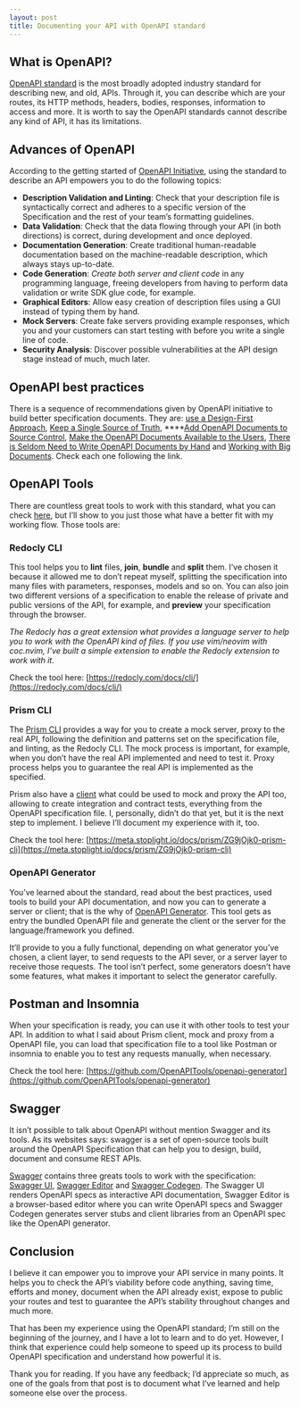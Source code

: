 ```yaml
---
layout: post
title: Documenting your API with OpenAPI standard
---
```


## What is OpenAPI?

[OpenAPI standard](https://oai.github.io/Documentation/start-here.html) is the
most  broadly adopted industry standard for describing new, and old, APIs.
Through it, you can describe which are your routes, its HTTP methods, headers,
bodies, responses, information to access and more. It is worth to say the
OpenAPI standards cannot describe any kind of API, it has its limitations.

## Advances of OpenAPI

According to the getting started of [OpenAPI
Initiative](https://oai.github.io/Documentation/start-here.html#advantages-of-using-openapi),
using the standard to describe an API empowers you to do the following topics:

- **Description Validation and Linting**: Check that your description file is
syntactically correct and adheres to a specific version of the Specification and
the rest of your team’s formatting guidelines.
- **Data Validation**: Check that the data flowing through your API (in both
directions) is correct, during development and once deployed.
- **Documentation Generation**: Create traditional human-readable documentation
based on the machine-readable description, which always stays up-to-date.
- **Code Generation**: *Create both server and client code* in any programming
language, freeing developers from having to perform data validation or write SDK
glue code, for example.
- **Graphical Editors**: Allow easy creation of description files using a GUI
instead of typing them by hand.
- **Mock Servers**: Create fake servers providing example responses, which you
and your customers can start testing with before you write a single line of
code.
- **Security Analysis**: Discover possible vulnerabilities at the API design
stage instead of much, much later.

## OpenAPI best practices

There is a sequence of recommendations given by OpenAPI initiative to build
better specification documents. They are: [use a Design-First
Approach](https://oai.github.io/Documentation/best-practices.html#use-a-design-first-approach),
[Keep a Single Source of
Truth](https://oai.github.io/Documentation/best-practices.html#keep-a-single-source-of-truth),
****[Add OpenAPI Documents to Source
Control](https://oai.github.io/Documentation/best-practices.html#add-openapi-documents-to-source-control),
[Make the OpenAPI Documents Available to the
Users](https://oai.github.io/Documentation/best-practices.html#make-the-openapi-documents-available-to-the-users),
[There is Seldom Need to Write OpenAPI Documents by
Hand](https://oai.github.io/Documentation/best-practices.html#there-is-seldom-need-to-write-openapi-documents-by-hand)
and [Working with Big
Documents](https://oai.github.io/Documentation/best-practices.html#working-with-big-documents).
Check each one following the link.

## OpenAPI Tools

There are countless great tools to work with this standard, what you can check
[here](https://openapi.tools/), but I’ll show to you just those what have a
better fit with my working flow. Those tools are:

### **Redocly CLI**

This tool helps you to **lint** files, **join**, **bundle** and **split** them.
I’ve chosen it because it allowed me to don’t repeat myself, splitting the
specification into many files with parameters, responses, models and so on. You
can also join two different versions of a specification to enable the release of
private and public versions of the API, for example, and **preview** your
specification through the browser.

*The Redocly has a great extension what provides a language server to help you
to work with the OpenAPI kind of files. If you use vim/neovim with coc.nvim,
I’ve built a simple extension to enable the Redocly extension to work with it.*

Check the tool here:
[https://redocly.com/docs/cli/](https://redocly.com/docs/cli/)

### **Prism CLI**

The [Prism CLI](https://meta.stoplight.io/docs/prism/ZG9jOjk0-prism-cli)
provides a way for you to create a mock server, proxy to the real API, following
the definition and patterns set on the specification file, and linting, as the
Redocly CLI. The mock process is important, for example, when you don’t have the
real API implemented and need to test it. Proxy process helps you to guarantee
the real API is implemented as the specified.

Prism also have a
[client](https://meta.stoplight.io/docs/prism/ZG9jOjE2MDY1Njcw-prism-client)
what could be used to mock and proxy the API too, allowing to create integration
and contract tests, everything from the OpenAPI specification file. I,
personally, didn’t do that yet, but it is the next step to implement. I believe
I’ll document my experience with it, too.

Check the tool here:
[https://meta.stoplight.io/docs/prism/ZG9jOjk0-prism-cli](https://meta.stoplight.io/docs/prism/ZG9jOjk0-prism-cli)

### **OpenAPI Generator**

You’ve learned about the standard, read about the best practices, used tools to
build your API documentation, and now you can to generate a server or client;
that is the why of [OpenAPI
Generator](https://github.com/OpenAPITools/openapi-generator). This tool gets as
entry the bundled OpenAPI file and generate the client or the server for the
language/framework you defined.

It’ll provide to you a fully functional, depending on what generator you’ve
chosen, a client layer, to send requests to the API sever, or a server layer to
receive those requests. The tool isn’t perfect, some generators doesn’t have
some features, what makes it important to select the generator carefully.

## Postman and Insomnia

When your specification is ready, you can use it with other tools to test your
API. In addition to what I said about Prism client, mock and proxy from a
OpenAPI file, you can load that specification file to a tool like Postman or
insomnia to enable you to test any requests manually, when necessary.

Check the tool here:
[https://github.com/OpenAPITools/openapi-generator](https://github.com/OpenAPITools/openapi-generator)

## Swagger

It isn’t possible to talk about OpenAPI without mention Swagger and its tools.
As its websites says: swagger is a set of open-source tools built around the
OpenAPI Specification that can help you to design, build, document and consume
REST APIs.

[Swagger](https://swagger.io/docs/specification/about/) contains three greats
tools to work with the specification: [Swagger
UI](https://github.com/swagger-api/swagger-ui), [Swagger
Editor](https://editor.swagger.io/) and [Swagger
Codegen](https://github.com/swagger-api/swagger-codegen). The Swagger UI renders
OpenAPI specs as interactive API documentation, Swagger Editor is a
browser-based editor where you can write OpenAPI specs and Swagger Codegen
generates server stubs and client libraries from an OpenAPI spec like the
OpenAPI generator.

## Conclusion

I believe it can empower you to improve your API service in many points. It
helps you to check the API’s viability before code anything, saving time,
efforts and money, document when the API already exist, expose to public your
routes and test to guarantee the API’s stability throughout changes and much
more.

That has been my experience using the OpenAPI standard; I’m still on the
beginning of the journey, and I have a lot to learn and to do yet. However, I
think that experience could help someone to speed up its process to build
OpenAPI specification and understand how powerful it is.

Thank you for reading. If you have any feedback; I’d appreciate so much, as one
of the goals from that post is to document what I’ve learned and help someone
else over the process.
